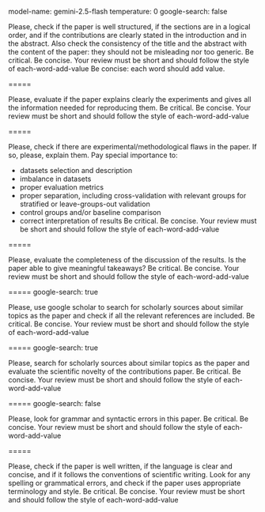model-name: gemini-2.5-flash
temperature: 0
google-search: false

Please, check if the paper is well structured, if the sections are in a logical order, and if the contributions are clearly stated in the introduction and in the abstract. Also check the consistency of the title and the abstract with the content of the paper: they should not be misleading nor too generic.
Be critical. Be concise. Your review must be short and should follow the style of each-word-add-value Be concise: each word should add value.

=====

Please, evaluate if the paper explains clearly the experiments and gives all the information needed for reproducing them.
Be critical. Be concise. Your review must be short and should follow the style of each-word-add-value

=====

Please, check if there are experimental/methodological flaws in the paper. If so, please, explain them.
Pay special importance to:

- datasets selection and description
- imbalance in datasets
- proper evaluation metrics
- proper separation, including cross-validation with relevant groups for stratified or
  leave-groups-out validation
- control groups and/or baseline comparison
- correct interpretation of results
Be critical. Be concise. Your review must be short and should follow the style of each-word-add-value

=====

Please, evaluate the completeness of the discussion of the results. Is the paper able to give meaningful takeaways?
Be critical. Be concise. Your review must be short and should follow the style of each-word-add-value

=====
google-search: true

Please, use google scholar to search for scholarly sources about similar topics as the paper and check if all the relevant references are included.
Be critical. Be concise. Your review must be short and should follow the style of each-word-add-value

=====
google-search: true

Please, search for scholarly sources about similar topics as the paper and evaluate the scientific novelty of the contributions paper.
Be critical. Be concise. Your review must be short and should follow the style of each-word-add-value

=====
google-search: false

Please, look for grammar and syntactic errors in this paper.
Be critical. Be concise. Your review must be short and should follow the style of each-word-add-value

=====

Please, check if the paper is well written, if the language is clear and concise, and if it follows the conventions of scientific writing. Look for any spelling or grammatical errors, and check if the paper uses appropriate terminology and style.
Be critical. Be concise. Your review must be short and should follow the style of each-word-add-value
